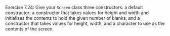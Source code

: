 Exercise 7.24: Give your ```Screen``` class three constructors: a default constructor; a constructor that takes values for height and width and initializes the contents to hold the
given number of blanks; and a constructor that takes values for height, width, and a
character to use as the contents of the screen.